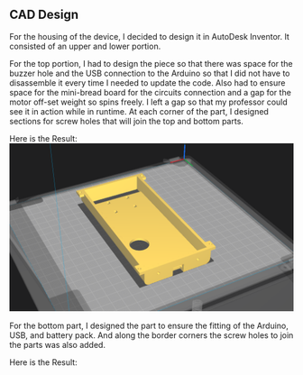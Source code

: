 ## CAD Design

For the housing of the device, I decided to design it in AutoDesk Inventor. It consisted of an upper and lower portion.

For the top portion, I had to design the piece so that there was space for the buzzer hole and the USB connection to the Arduino so that I did not have to disassemble it every time I needed to update the code. Also had to ensure space for the mini-bread board for the circuits connection and a gap for the motor off-set weight so spins freely. I left a gap so that my professor could see it in action while in runtime. At each corner of the part, I designed sections for screw holes that will join the top and bottom parts.

Here is the Result:
![](Images-CAD/Top-housing.png)

For the bottom part, I designed the part to ensure the fitting of the Arduino, USB, and battery pack. And along the border corners the screw holes to join the parts was also added.

Here is the Result:
![]()

